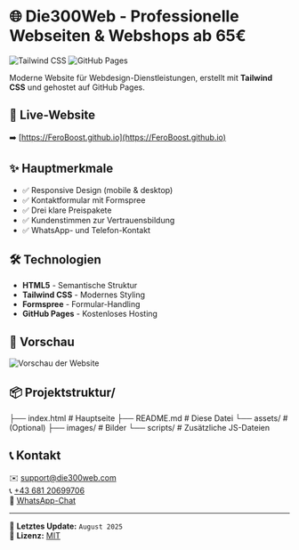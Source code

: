 # 🌐 Die300Web - Professionelle Webseiten & Webshops ab 65€

![Tailwind CSS](https://img.shields.io/badge/Tailwind_CSS-38B2AC?style=for-the-badge&logo=tailwind-css&logoColor=white)
![GitHub Pages](https://img.shields.io/badge/GitHub_Pages-222222?style=for-the-badge&logo=github-pages&logoColor=white)

Moderne Website für Webdesign-Dienstleistungen, erstellt mit **Tailwind CSS** und gehostet auf GitHub Pages.

## 🚀 Live-Website
➡️ [https://FeroBoost.github.io](https://FeroBoost.github.io) 

## ✨ Hauptmerkmale
- ✅ Responsive Design (mobile & desktop)
- ✅ Kontaktformular mit Formspree
- ✅ Drei klare Preispakete
- ✅ Kundenstimmen zur Vertrauensbildung
- ✅ WhatsApp- und Telefon-Kontakt

## 🛠 Technologien
- **HTML5** - Semantische Struktur
- **Tailwind CSS** - Modernes Styling
- **Formspree** - Formular-Handling
- **GitHub Pages** - Kostenloses Hosting

## 📸 Vorschau
![Vorschau der Website](https://via.placeholder.com/800x500/38B2AC/FFFFFF?text=Die300Web-Screenshot) 

## 📦 Projektstruktur/
├── index.html # Hauptseite
├── README.md # Diese Datei
└── assets/ # (Optional)
├── images/ # Bilder
└── scripts/ # Zusätzliche JS-Dateien


## 📞 Kontakt
✉️ [support@die300web.com](mailto:support@die300web.com)  
📞 [+43 681 20699706](tel:+4368120699706)  
💬 [WhatsApp-Chat](https://wa.me/4368120699706)

---

🔹 **Letztes Update:** `August 2025`  
🔹 **Lizenz:** [MIT](https://choosealicense.com/licenses/mit/)
